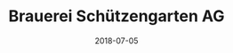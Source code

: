 ---
title:          "Brauerei Schützengarten AG"
date:           "2018-07-05"
draft:          false
robotsExclude:  true
---